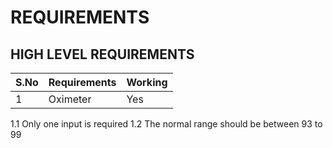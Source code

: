# REQUIREMENTS

## HIGH LEVEL REQUIREMENTS

|S.No| Requirements| Working|
|----|-------------|--------|
1|Oximeter|Yes|
 
 
 
 
 
 
 
 
 
 
 
 
  1.1 Only one input is required
  1.2 The normal range should be between 93 to 99

